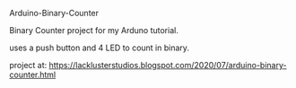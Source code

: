 Arduino-Binary-Counter

Binary Counter project for my Arduno tutorial.

uses a push button and 4 LED to count in binary.

project at: https://lacklusterstudios.blogspot.com/2020/07/arduino-binary-counter.html
